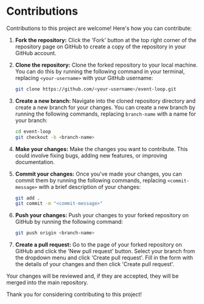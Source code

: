 # Contributions

Contributions to this project are welcome! Here's how you can contribute:

1. **Fork the repository:** Click the 'Fork' button at the top right corner of the repository page on GitHub to create a copy of the repository in your GitHub account.

2. **Clone the repository:** Clone the forked repository to your local machine. You can do this by running the following command in your terminal, replacing `<your-username>` with your GitHub username:

   ```bash
   git clone https://github.com/<your-username>/event-loop.git
   ```

3. **Create a new branch:** Navigate into the cloned repository directory and create a new branch for your changes. You can create a new branch by running the following commands, replacing `branch-name` with a name for your branch:

   ```bash
   cd event-loop
   git checkout -b <branch-name>
   ```

4. **Make your changes:** Make the changes you want to contribute. This could involve fixing bugs, adding new features, or improving documentation.

5. **Commit your changes:** Once you've made your changes, you can commit them by running the following commands, replacing `<commit-message>` with a brief description of your changes:

   ```bash
   git add .
   git commit -m "<commit-message>"
   ```

6. **Push your changes:** Push your changes to your forked repository on GitHub by running the following command:

   ```bash
   git push origin <branch-name>
   ```

7. **Create a pull request:** Go to the page of your forked repository on GitHub and click the 'New pull request' button. Select your branch from the dropdown menu and click 'Create pull request'. Fill in the form with the details of your changes and then click 'Create pull request'.

Your changes will be reviewed and, if they are accepted, they will be merged into the main repository.

Thank you for considering contributing to this project!
